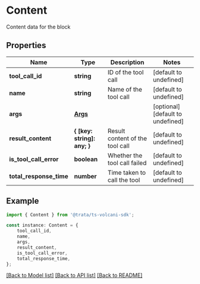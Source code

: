 # Content

Content data for the block

## Properties

Name | Type | Description | Notes
------------ | ------------- | ------------- | -------------
**tool_call_id** | **string** | ID of the tool call | [default to undefined]
**name** | **string** | Name of the tool call | [default to undefined]
**args** | [**Args**](Args.md) |  | [optional] [default to undefined]
**result_content** | **{ [key: string]: any; }** | Result content of the tool call | [default to undefined]
**is_tool_call_error** | **boolean** | Whether the tool call failed | [default to undefined]
**total_response_time** | **number** | Time taken to call the tool | [default to undefined]

## Example

```typescript
import { Content } from '@trata/ts-volcani-sdk';

const instance: Content = {
    tool_call_id,
    name,
    args,
    result_content,
    is_tool_call_error,
    total_response_time,
};
```

[[Back to Model list]](../README.md#documentation-for-models) [[Back to API list]](../README.md#documentation-for-api-endpoints) [[Back to README]](../README.md)
